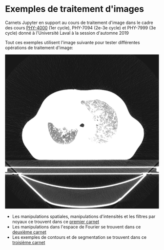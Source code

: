 
# Exemples de traitement d'images

Carnets Jupyter en support au cours de traitement d'image dans le cadre des cours [PHY-4000](https://www.ulaval.ca/les-etudes/cours/repertoire/detailsCours/phy-4000-imagerie-medicale.html) (1er cycle), PHY-7094 (2e-3e cycle) et PHY-7999 (3e cycle) donné à l'Université Laval à la session d'automne 2019

Tout ces exemples utilisent l'image suivante pour tester différentes opérations de traitement d'image:

![](slice_86.png)

- Les manipulations spatiales, manipulations d'intensités et les filtres par noyaux ce trouvent dans ce [premier carnet](image_manip.ipynb)
- Les manipulations dans l'espace de Fourier se trouvent dans ce [deuxième carnet](espace_Fourier.ipynb)
- Les exemples de contours et de segmentation se trouvent dans ce [troisième carnet](contours.ipynb)